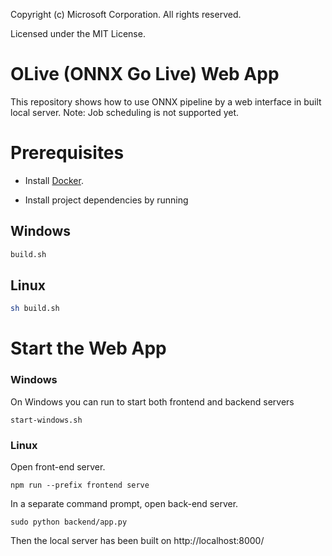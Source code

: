 Copyright (c) Microsoft Corporation. All rights reserved.

Licensed under the MIT License.


# OLive (ONNX Go Live) Web App

This repository shows how to use ONNX pipeline by a web interface in built local server. Note: Job scheduling is not supported yet. 

# Prerequisites
- Install [Docker](https://docs.docker.com/install/).

- Install project dependencies by running 
## Windows
```bash
build.sh
```

## Linux
```bash
sh build.sh
```

# Start the Web App
### Windows
On Windows you can run to start both frontend and backend servers
```
start-windows.sh
```

### Linux
Open front-end server.
```
npm run --prefix frontend serve
```

In a separate command prompt, open back-end server.
```
sudo python backend/app.py
```

Then the local server has been built on http://localhost:8000/
